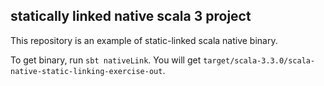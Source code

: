 ## statically linked native scala 3 project

This repository is an example of static-linked scala native binary.

To get binary, run `sbt nativeLink`. You will get `target/scala-3.3.0/scala-native-static-linking-exercise-out`.
